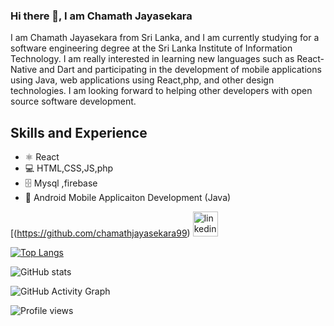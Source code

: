 ### Hi there 👋, I am Chamath Jayasekara
I am Chamath Jayasekara from Sri Lanka, and I am currently studying for a software engineering degree at the Sri Lanka Institute of Information Technology. I am really interested in learning new languages such as React-Native and Dart and participating in the development of mobile applications using Java, web applications using React,php, and other design technologies. I am looking forward to helping other developers with open source software development.

## Skills and Experience
* ⚛️ React
* 💻 HTML,CSS,JS,php
* 🗄️ Mysql ,firebase
* 📱 Android Mobile Applicaiton Development (Java) 


[(https://github.com/chamathjayasekara99)  [<img src='https://cdn.jsdelivr.net/npm/simple-icons@3.0.1/icons/linkedin.svg' alt='linkedin' height='40'>](https://www.linkedin.com/in/https://www.linkedin.com/in/chamath-jayasekara-1b372a1a3/)  

[![Top Langs](https://github-readme-stats.vercel.app/api/top-langs/?username=chamathjayasekara99)](https://github.com/anuraghazra/github-readme-stats)

![GitHub stats](https://github-readme-stats.vercel.app/api?username=chamathjayasekara99&show_icons=true&count_private=true&theme=synthwave)  

![GitHub Activity Graph](https://activity-graph.herokuapp.com/graph?username=chamathjayasekara99)  

![Profile views](https://gpvc.arturio.dev/chamathjayasekara99)  





